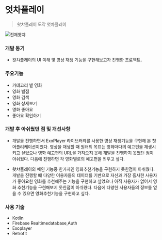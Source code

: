 # 엇차플레이
> 왓챠플레이 모작 엇차플레이

![전체왓챠](https://user-images.githubusercontent.com/26649912/62795397-9b8c1d80-bb11-11e9-9a0a-2857ad3e4af2.PNG)


### 개발 동기

* 왓챠플레이의 UI 이해 및 영상 재생 기능을 구현해보고자 진행한 프로젝트.

### 주요기능

* 카테고리 별 영화
* 영화 별점
* 영화 검색
* 영화 상세보기
* 영화 좋아요
* 좋아요 확인하기

### 개발 후 아쉬웠던 점 및 개선사항

* 개발을 진행하면서 ExoPlayer 라이브러리를 사용한 영상 재생기능을 구현해 본 첫 어플리케이션이였다.
영상을 재생할 때 원래의 목표는 영화마다의 예고편을 재생시키고 싶었으나 영화 예고편의 URL을 가져오지 못해 개발을 진행하지 못했던 점이 아쉬웠다.
다음에 진행하면 각 영화별로의 예고편을 띄우고 싶다.

* 왓챠플레이의 메인 기능중 한가지인 영화추천기능을 구현하지 못한점이 아쉬웠다. 개발을 진행할 떄 다양한 이용자들의 데이터를 기반으로 
자신과 가장 흡사한 사용자가 좋아요한 영화를 추천해주는 기능을 구현하고 싶었으나 아직 사용자가 없어서 영화 추천기능을 구현해보지 못한점이 아쉬웠다.
다음에 다양한 사용자들의 정보를 얻을 수 있으면 영화추천기능을 구현하고 싶다.

### 사용 기술

* Kotlin
* Firebase Realtimedatabase,Auth
* Exoplayer
* Retrofit
